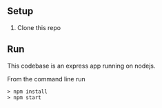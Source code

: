 ## Setup

1. Clone this repo

## Run

This codebase is an express app running on nodejs.

From the command line run

```
> npm install
> npm start
```
